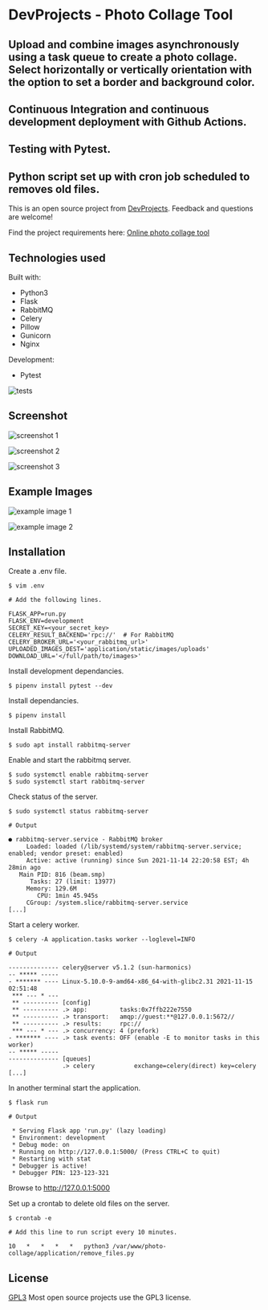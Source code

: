 # DevProjects - Photo Collage Tool

## Upload and combine images asynchronously using a task queue to create a photo collage. Select horizontally or vertically orientation with the option to set a border and background color. 

## Continuous Integration and continuous development deployment with Github Actions.

## Testing with Pytest.

## Python script set up with cron job scheduled to removes old files.

This is an open source project from [DevProjects](http://www.codementor.io/projects). Feedback and questions are welcome!

Find the project requirements here: [Online photo collage tool](https://www.codementor.io/projects/web/online-photo-collage-tool-atx32mwend)

## Technologies used

Built with:

* Python3 
* Flask 
* RabbitMQ 
* Celery 
* Pillow 
* Gunicorn
* Nginx

Development:

* Pytest

![tests](https://github.com/brandon-wallace/photo-collage-tool/actions/workflows/python-app.yml/badge.svg)

## Screenshot 

![screenshot 1](screenshot1.png)

![screenshot 2](screenshot2.png)

![screenshot 3](screenshot3.png)

## Example Images 

![example image 1](collage_20211008-032021.png)

![example image 2](collage_20211008-040629.png)

## Installation

Create a .env file.
```
$ vim .env

# Add the following lines.

FLASK_APP=run.py
FLASK_ENV=development
SECRET_KEY=<your_secret_key>
CELERY_RESULT_BACKEND='rpc://'  # For RabbitMQ
CELERY_BROKER_URL='<your_rabbitmq_url>'
UPLOADED_IMAGES_DEST='application/static/images/uploads'
DOWNLOAD_URL='</full/path/to/images>'
```

Install development dependancies.

```
$ pipenv install pytest --dev
```

Install dependancies.

```
$ pipenv install
```

Install RabbitMQ.

```
$ sudo apt install rabbitmq-server
```

Enable and start the rabbitmq server.

```
$ sudo systemctl enable rabbitmq-server
$ sudo systemctl start rabbitmq-server
```

Check status of the server.

```
$ sudo systemctl status rabbitmq-server

# Output

● rabbitmq-server.service - RabbitMQ broker
     Loaded: loaded (/lib/systemd/system/rabbitmq-server.service; enabled; vendor preset: enabled)
     Active: active (running) since Sun 2021-11-14 22:20:58 EST; 4h 28min ago
   Main PID: 816 (beam.smp)
      Tasks: 27 (limit: 13977)
     Memory: 129.6M
        CPU: 1min 45.945s
     CGroup: /system.slice/rabbitmq-server.service
[...]
```

Start a celery worker.

```
$ celery -A application.tasks worker --loglevel=INFO

# Output

-------------- celery@server v5.1.2 (sun-harmonics)
-- ***** ----- 
- ******* ---- Linux-5.10.0-9-amd64-x86_64-with-glibc2.31 2021-11-15 02:51:48
 *** --- * --- 
 ** ---------- [config]
 ** ---------- .> app:         tasks:0x7ffb222e7550
 ** ---------- .> transport:   amqp://guest:**@127.0.0.1:5672//
 ** ---------- .> results:     rpc://
 *** --- * --- .> concurrency: 4 (prefork)
- ******* ---- .> task events: OFF (enable -E to monitor tasks in this worker)
-- ***** ----- 
-------------- [queues]
               .> celery           exchange=celery(direct) key=celery
[...]
```

In another terminal start the application.

```
$ flask run

# Output

 * Serving Flask app 'run.py' (lazy loading)
 * Environment: development
 * Debug mode: on
 * Running on http://127.0.0.1:5000/ (Press CTRL+C to quit)
 * Restarting with stat
 * Debugger is active!
 * Debugger PIN: 123-123-321
```

Browse to http://127.0.0.1:5000

Set up a crontab to delete old files on the server.

```
$ crontab -e

# Add this line to run script every 10 minutes.

10   *   *   *   *   python3 /var/www/photo-collage/application/remove_files.py
```


## License

[GPL3](https://choosealicense.com/licenses/gpl-3.0/)
Most open source projects use the GPL3 license.
